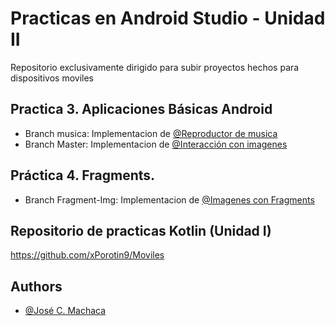 # Practicas en Android Studio - Unidad II
Repositorio exclusivamente dirigido para subir proyectos hechos para dispositivos moviles

## Practica 3. Aplicaciones Básicas Android
- Branch musica: Implementacion de [@Reproductor de musica](https://github.com/xPorotin9/AndroidStudio/tree/Musica)
- Branch Master: Implementacion de [@Interacción con imagenes](https://github.com/xPorotin9/AndroidStudio)
## Práctica 4. Fragments.
- Branch Fragment-Img: Implementacion de [@Imagenes con Fragments](https://github.com/xPorotin9/AndroidStudio/tree/Fragment-Img)

## Repositorio de practicas Kotlin (Unidad I)
https://github.com/xPorotin9/Moviles
## Authors

- [@José C. Machaca](https://www.github.com/xPorotin9)
